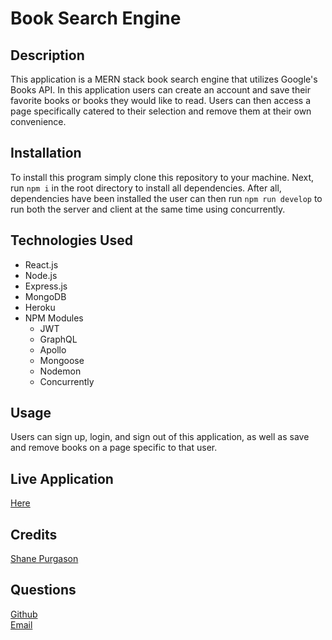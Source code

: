 # Book Search Engine

## Description
This application is a MERN stack book search engine that utilizes Google's Books API. In this application users can create an account and save their favorite books or books they would like to read. Users can then access a page specifically catered to their selection and remove them at their own convenience.

## Installation
To install this program simply clone this repository to your machine. Next, run `npm i` in the root directory to install all dependencies.  After all, dependencies have been installed the user can then run `npm run develop` to run both the server and client at the same time using concurrently.

## Technologies Used
<ul>
  <li>React.js</li>
  <li>Node.js</li>
  <li>Express.js</li>
  <li>MongoDB</li>
  <li>Heroku</li>
  <li>NPM Modules
<ul>
  <li>JWT</li>
  <li>GraphQL</li>
  <li>Apollo</li>
  <li>Mongoose</li>
  <li>Nodemon</li>
  <li>Concurrently</li>
  </ul>
</ul>

## Usage
Users can sign up, login, and sign out of this application, as well as save and remove books on a page specific to that user. 

## Live Application
[Here](https://afternoon-crag-71195.herokuapp.com/)

## Credits
[Shane Purgason](https://github.com/spurgason)

## Questions
[Github](https://github.com/spurgason) <br>
[Email](mailto:shanepurgason.98@gmail.com)

